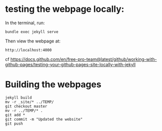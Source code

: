 # testing the webpage locally:
In the terminal, run:

```
bundle exec jekyll serve
```
Then view the webpage at:

```
http://localhost:4000
```

cf https://docs.github.com/en/free-pro-team@latest/github/working-with-github-pages/testing-your-github-pages-site-locally-with-jekyll

# Building the webpages
```
jekyll build
mv -r _site/* ../TEMP/
git checkout master
mv -r ../TEMP/* .
git add *
git commit -m "Updated the website"
git push
```
